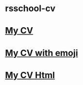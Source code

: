 # rsschool-cv
# [My CV](https://deadfront.github.io/rsschool-cv/cv)
# [My CV with emoji](https://github.com/DeAdFrOnt/rsschool-cv/blob/cv-with-emoji/cv.md)
# [My CV Html](https://deadfront.github.io/rsschool-cv/index)
